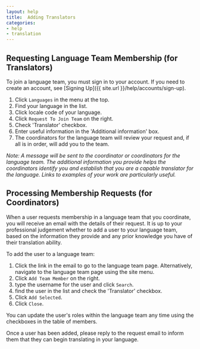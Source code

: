 ```yaml
---
layout: help
title:  Adding Translators  
categories:
- help
- translation
---
```


## Requesting Language Team Membership (for Translators)

To join a language team, you must sign in to your account. If you need to create an account, see [Signing Up]({{ site.url }}/help/accounts/sign-up).


 1. Click `Languages` in the menu at the top.
 1. Find your language in the list.
 1. Click locale code of your language.
 1. Click `Request To Join Team` on the right.
 1. Check 'Translator' checkbox.
 1. Enter useful information in the 'Additional information' box.
 1. The coordinators for the language team will review your request and, if all is in order, will add you to the team.

*Note: A message will be sent to the coordinator or coordinators for the language team. The additional information you provide helps the coordinators identify you and establish that you are a capable translator for the language. Links to examples of your work are particularly useful.*


## Processing Membership Requests (for Coordinators)

When a user requests membership in a language team that you coordinate, you will receive an email with the details of their request. It is up to your professional judgement whether to add a user to your language team, based on the information they provide and any prior knowledge you have of their translation ability.

To add the user to a language team:

 1. Click the link in the email to go to the language team page. Alternatively, navigate to the language team page using the site menu.
 1. Click `Add Team Member` on the right.
 1. type the username for the user and click `Search`.
 1. find the user in the list and check the 'Translator' checkbox.
 1. Click `Add Selected`.
 1. Click `Close`.

You can update the user's roles within the language team any time using the checkboxes in the table of members.

Once a user has been added, please reply to the request email to inform them that they can begin translating in your language.